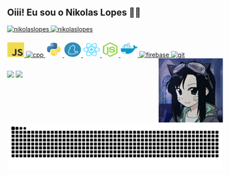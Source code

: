 <h2>Oiii! Eu sou o Nikolas Lopes 🧙‍♂️</h2>

<div>
  <a href="https://github.com/nikolaslopes" />
<div>
  <img height="165em" src="https://github-readme-stats.vercel.app/api?username=nikolaslopes&show_icons=true&theme=dracula&title_color=ff6e96&text_color=ffffff&bg_color=282a36&cache_seconds=1800&locale=en" alt="nikolaslopes" />
  <img height="165em" src="https://github-readme-stats.vercel.app/api/top-langs?username=nikolaslopes&show_icons=true&theme=dracula&title_color=ff6e96&text_color=ffffff&bg_color=282a36&locale=en&layout=compact" alt="nikolaslopes" /><br><br>
<div>

<div>
  <img src="https://raw.githubusercontent.com/devicons/devicon/master/icons/javascript/javascript-original.svg" alt="javascript" width="40" height="35"/>
  <img src="https://raw.githubusercontent.com/jmnote/z-icons/master/svg/cpp.svg" alt="cpp" width="40" height="37"/>
  <img src="https://raw.githubusercontent.com/devicons/devicon/master/icons/python/python-original.svg" alt="python" width="40" height="37"/>
  <img src="https://github.com/devicons/devicon/blob/master/icons/yarn/yarn-original.svg" alt="yarn" width="40" height="35"/>
  <img src="https://raw.githubusercontent.com/devicons/devicon/master/icons/react/react-original.svg" alt="react" width="40" height="35"/>
  <img src="https://github.com/devicons/devicon/blob/master/icons/nodejs/nodejs-plain.svg" alt="nodejs" width="40" height="35"/>
  <img src="https://github.com/devicons/devicon/blob/master/icons/docker/docker-plain.svg" alt="docker" width="40" height="40"/>
  <img src="https://www.vectorlogo.zone/logos/firebase/firebase-icon.svg" alt="firebase" width="40" height="35"/>
  <img src="https://www.vectorlogo.zone/logos/git-scm/git-scm-icon.svg" alt="git" width="40" height="35"/>
  <img align="right" src="https://github.com/nikolaslopes/nikolaslopes/blob/main/avatar_nix.jpg?raw=true" alt="react" width="150" height="150"/>

</div>
  <h2></h2>
<div>
    <a href="mailto: nikolaslopes.dev@gmail.com" target="_blank"><img src="https://img.shields.io/badge/-Gmail-%23333?style=for-the-badge&logo=gmail&logoColor=white"></a>
    <a href="https://www.linkedin.com/in/nikolas-lopes-b06524209/" target="_blank" rel="noopener"><img src="https://img.shields.io/badge/-LinkedIn-%230077B5?style=for-the-badge&logo=linkedin&logoColor=white"></a>
</div>
  
  ![Snake animation](https://github.com/nikolaslopes/nikolaslopes/blob/output/github-contribution-grid-snake.svg)
  
</div>
 
